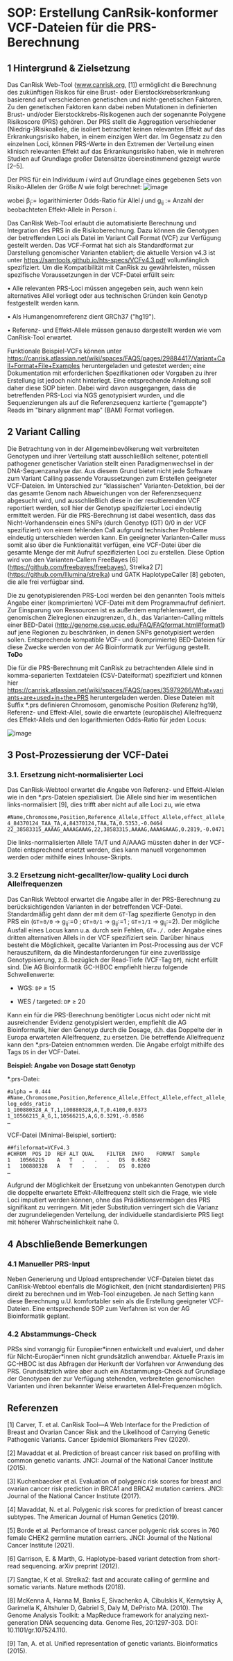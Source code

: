 # SOP: Erstellung CanRsik-konformer VCF-Dateien für die PRS-Berechnung

## 1 Hintergrund & Zielsetzung

Das CanRisk Web-Tool (www.canrisk.org, [1]) ermöglicht die Berechnung des zukünftigen Risikos für eine Brust- oder Eierstockkrebserkrankung basierend auf verschiedenen genetischen und nicht-genetischen Faktoren. Zu den genetischen Faktoren kann dabei neben Mutationen in definierten Brust- und/oder Eierstockkrebs-Risikogenen auch der sogenannte Polygene Risikoscore (PRS) gehören. Der PRS stellt die Aggregation verschiedener (Niedrig-)Risikoallele, die isoliert betrachtet keinen relevanten Effekt auf das Erkrankungsrisiko haben, in einem einzigen Wert dar. Im Gegensatz zu den einzelnen Loci, können PRS-Werte in den Extremen der Verteilung einen klinisch relevanten Effekt auf das Erkrankungsrisiko haben, wie in mehreren Studien auf Grundlage großer Datensätze übereinstimmend gezeigt wurde [2–5]. 

Der PRS für ein Individuum *i* wird auf Grundlage eines gegebenen Sets von Risiko-Allelen der Größe *N* wie folgt berechnet:
![image](https://user-images.githubusercontent.com/17177177/150496138-fd8596eb-d009-49fd-a2a9-46061fb8b83b.png)

wobei &beta;<sub>j</sub>:= logarithimierter Odds-Ratio für Allel *j* und g<sub>ij</sub> := Anzahl der beobachteten Effekt-Allele in Person *i*.

Das CanRisk Web-Tool erlaubt die automatisierte Berechnung und Integration des PRS in die Risikoberechnung. 
Dazu können die Genotypen der betreffenden Loci als Datei im Variant Call Format (VCF) zur Verfügung gestellt werden. 
Das VCF-Format hat sich als Standardformat zur Darstellung genomischer Varianten etabliert; die aktuelle Version v4.3 ist unter https://samtools.github.io/hts-specs/VCFv4.3.pdf vollumfänglich spezifiziert. 
Um die Kompatibilität mit CanRisk zu gewährleisten, müssen spezifische Voraussetzungen in der VCF-Datei erfüllt sein:

• Alle relevanten PRS-Loci müssen angegeben sein, auch wenn kein alternatives Allel vorliegt oder aus technischen Gründen kein Genotyp festgestellt werden kann.

• Als Humangenomreferenz dient GRCh37 ("hg19").

• Referenz- und Effekt-Allele müssen genauso dargestellt werden wie vom CanRisk-Tool erwartet. 

Funktionale Beispiel-VCFs können unter
https://canrisk.atlassian.net/wiki/spaces/FAQS/pages/29884417/Variant+Call+Format+File+Examples heruntergeladen und getestet werden; eine Dokumentation mit erforderlichen Spezifikationen oder Vorgaben zu ihrer Erstellung ist jedoch nicht hinterlegt. Eine entsprechende Anleitung soll daher diese SOP bieten. Dabei wird davon ausgegangen, dass die betreffenden PRS-Loci via NGS genotypisiert wurden, und die Sequenzierungen als auf die Referenzsequenz kartierte ("gemappte") Reads im "binary alignment map" (BAM) Format vorliegen. 

## 2 Variant Calling

Die Betrachtung von in der Allgemeinbevölkerung weit verbreiteten Genotypen und ihrer Verteilung statt ausschließlich seltener, potentiell pathogener genetischer Variation stellt einen Paradigmenwechsel in der DNA-Sequenzanalyse dar. 
Aus diesem Grund bietet nicht jede Software zum Variant Calling passende Voraussetzungen zum Erstellen geeigneter VCF-Dateien. 
Im Unterschied zur “klassischen” Varianten-Detektion, bei der das gesamte Genom nach Abweichungen von der Referenzsequenz abgesucht wird, und ausschließlich diese in der resultierenden VCF reportiert werden, soll hier der Genotyp spezifizierter Loci eindeutig ermittelt werden. 
Für die PRS-Berechnung ist dabei wesentlich, dass das Nicht-Vorhandensein eines SNPs (durch Genotyp (GT) 0/0 in der VCF spezifiziert) von einem fehlenden Call aufgrund technischer Probleme eindeutig unterschieden werden kann.
Ein geeigneter Varianten-Caller muss somit also über die Funktionalität verfügen, eine VCF-Datei über die gesamte Menge der mit Aufruf spezifizierten Loci zu erstellen. 
Diese Option wird von den Varianten-Callern FreeBayes [6] (https://github.com/freebayes/freebayes), Strelka2 [7] (https://github.com/Illumina/strelka) und GATK HaplotypeCaller [8] geboten, die alle frei verfügbar sind. 

Die zu genotypisierenden PRS-Loci werden bei den genannten Tools mittels Angabe einer (komprimierten) VCF-Datei mit dem Programmaufruf definiert. 
Zur Einsparung von Ressourcen ist es außerdem empfehlenswert, die genomischen Zielregionen einzugrenzen, d.h., das Varianten-Calling mittels einer BED-Datei (http://genome.cse.ucsc.edu/FAQ/FAQformat.html#format1) auf jene Regionen zu beschränken, in denen SNPs genotypisiert werden sollen. 
Entsprechende kompatible VCF- und (komprimierte) BED-Dateien für diese Zwecke werden von der AG Bioinformatik zur Verfügung gestellt. **ToDo**


Die für die PRS-Berechnung mit CanRisk zu betrachtenden Allele sind in komma-separierten Textdateien (CSV-Dateiformat) spezifiziert und können hier
https://canrisk.atlassian.net/wiki/spaces/FAQS/pages/35979266/What+variants+are+used+in+the+PRS heruntergeladen werden. 
Diese Dateien mit Suffix &ast;.prs definieren Chromosom, genomische Position (Referenz hg19), Referenz- und Effekt-Allel, sowie die erwartete (europäische) Allelfrequenz des Effekt-Allels und den logarithmierten Odds-Ratio für jeden Locus: 

![image](https://user-images.githubusercontent.com/17177177/150498454-2b0202a1-93a1-4c42-8d6f-4535dd05bb18.png)


## 3 Post-Prozessierung der VCF-Datei

### 3.1. Ersetzung nicht-normalisierter Loci

Das CanRisk-Webtool erwartet die Angabe von Referenz- und Effekt-Allelen wie in den &ast;.prs-Dateien spezialisiert. 
Die Allele sind hier im wesentlichen links-normalisiert [9], dies trifft aber nicht auf alle Loci zu, wie etwa

```
#Name,Chromosome,Position,Reference_Allele,Effect_Allele,effect_allele_frequency,log_odds_ratio
4_84370124_TAA_TA,4,84370124,TAA,TA,0.5353,-0.0464
22_38583315_AAAAG_AAAAGAAAG,22,38583315,AAAAG,AAAAGAAAG,0.2819,-0.0471
```

Die links-normalisierten Allele TA/T und A/AAAG müssten daher in der VCF-Datei entsprechend ersetzt werden, dies kann manuell vorgenommen werden oder mithilfe eines Inhouse-Skripts. 

### 3.2 Ersetzung nicht-gecallter/low-quality Loci durch Allelfrequenzen

Das CanRisk Webtool erwartet die Angabe aller in der PRS-Berechnung zu berücksichtigenden Varianten in der betreffenden VCF-Datei. 
Standardmäßig geht dann der mit dem `GT`-Tag spezifierte Genotyp in den PRS ein (`GT`=`0/0` &rarr; g<sub>ij</sub>:=0 ; `GT`=`0/1` &rarr; g<sub>ij</sub>:=1 ; `GT`=`1/1` &rarr; g<sub>ij</sub>:=2). 
Der mögliche Ausfall eines Locus kann u.a. durch sein Fehlen, `GT`=`./.` oder Angabe eines dritten alternativen Allels in der VCF spezifiziert sein. 
Darüber hinaus besteht die Möglichkeit, gecallte Varianten im Post-Processing aus der VCF herauszufiltern, da die Mindestanforderungen für eine zuverlässige Genotypisierung, z.B. bezüglich der Read-Tiefe (VCF-Tag `DP`), nicht erfüllt sind. 
Die AG Bioinformatik GC-HBOC empfiehlt hierzu folgende Schwellenwerte:

* WGS: `DP` &geq; 15

* WES / targeted: `DP` &geq; 20


Kann ein für die PRS-Berechnung benötigter Locus nicht oder nicht mit ausreichender Evidenz genotypisiert werden, empfiehlt die AG Bioinformatik, hier den Genotyp durch die Dosage, d.h. das Doppelte der in Europa erwarteten Allelfrequenz, zu ersetzen. Die betreffende Allelfrequenz kann den &ast;.prs-Dateien entnommen werden. Die Angabe erfolgt mithilfe des Tags `DS` in der VCF-Datei. 

**Beispiel: Angabe von Dosage statt Genotyp**

&ast;.prs-Datei:

```
#alpha = 0.444
#Name,Chromosome,Position,Reference_Allele,Effect_Allele,effect_allele_frequency,
log_odds_ratio
1_100880328_A_T,1,100880328,A,T,0.4100,0.0373
1_10566215_A_G,1,10566215,A,G,0.3291,-0.0586
…
```

VCF-Datei (Minimal-Beispiel, sortiert):

```
##fileformat=VCFv4.3
#CHROM	POS	ID	REF	ALT	QUAL	FILTER	INFO	FORMAT	Sample
1	10566215	A	T	.	.	.	DS	0.6582
1	100880328	A	T	.	.	.	DS	0.8200
…
```


Aufgrund der Möglichkeit der Ersetzung von unbekannten Genotypen durch die doppelte erwartete Effekt-Allelfrequenz stellt sich die Frage, wie viele Loci imputiert werden können, ohne das Prädiktionsvermögen des PRS signifikant zu verringern. 
Mit jeder Substitution verringert sich die Varianz der zugrundeliegenden Verteilung, der individuelle standardisierte PRS liegt mit höherer Wahrscheinlichkeit nahe 0.


## 4 Abschließende Bemerkungen

### 4.1 Manueller PRS-Input

Neben Generierung und Upload entsprechender VCF-Dateien bietet das CanRisk-Webtool ebenfalls die Möglichkeit, den (nicht standardisierten) PRS direkt zu berechnen und im Web-Tool einzugeben. 
Je nach Setting kann diese Berechnung u.U. komfortabler sein als die Erstellung geeigneter VCF-Dateien. 
Eine entsprechende SOP zum Verfahren ist von der AG Bioinformatik geplant.

### 4.2 Abstammungs-Check

PRSs sind vorrangig für Europäer&ast;innen entwickelt und evaluiert, und daher für Nicht-Europäer&ast;innen nicht grundsätzlich anwendbar. 
Aktuelle Praxis im GC-HBOC ist das Abfragen der Herkunft der Vorfahren vor Anwendung des PRS. 
Grundsätzlich wäre aber auch ein Abstammungs-Check auf Grundlage der Genotypen der zur Verfügung stehenden, verbreiteten genomischen Varianten und ihren bekannter Weise erwarteten Allel-Frequenzen möglich.



## Referenzen

[1]	Carver, T. et al. CanRisk Tool—A Web Interface for the Prediction of Breast and 	Ovarian Cancer Risk and the Likelihood of Carrying Genetic Pathogenic Variants. 	Cancer Epidemiol Biomarkers Prev (2020).

[2]	Mavaddat et al. Prediction of breast cancer risk based on profiling with common genetic variants. JNCI: Journal of the National Cancer Institute (2015).

[3]	Kuchenbaecker et al. Evaluation of polygenic risk scores for breast and ovarian cancer risk prediction in BRCA1 and BRCA2 mutation carriers. JNCI: Journal of the National Cancer Institute (2017).

[4]	Mavaddat, N. et al. Polygenic risk scores for prediction of breast cancer subtypes. The American Journal of Human Genetics (2019).

[5]	Borde et al. Performance of breast cancer polygenic risk scores in 760 female CHEK2 germline mutation carriers. JNCI: Journal of the National Cancer Institute (2021).

[6]	Garrison, E. & Marth, G. Haplotype-based variant detection from short-read sequencing. arXiv preprint (2012).

[7]	Sangtae, K et al. Strelka2: fast and accurate calling of germline and somatic variants. Nature methods (2018).

[8] McKenna A, Hanna M, Banks E, Sivachenko A, Cibulskis K, Kernytsky A, Garimella K, Altshuler D, Gabriel S, Daly M, DePristo MA. (2010). The Genome Analysis Toolkit: a MapReduce framework for analyzing next-generation DNA sequencing data. Genome Res, 20:1297-303. DOI: 10.1101/gr.107524.110.

[9]	Tan, A. et al. Unified representation of genetic variants. Bioinformatics (2015).

